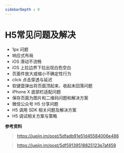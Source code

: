 ```yaml
---
sidebarDepth : 0
---
```



# H5常见问题及解决

- 1px 问题
- 响应式布局
- iOS 滑动不流畅
- iOS 上拉边界下拉出现白色空白
- 页面件放大或缩小不确定性行为
- click 点击穿透与延迟
- 软键盘弹出将页面顶起来、收起未回落问题
- iPhone X 底部栏适配问题
- 保存页面为图片和二维码问题和解决方案
- 微信公众号 H5 分享问题
- H5 调用 SDK 相关问题及解决方案
- H5 调试相关方案与策略











**参考资料**

> https://juejin.im/post/5dfadb91e51d45584006e486

> https://juejin.im/post/5df59139518825123e7af459
